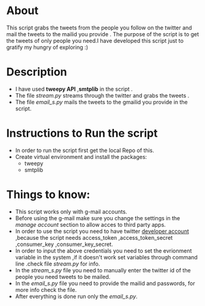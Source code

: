 # About
This script grabs the tweets from the people you follow on the twitter and mail the tweets to the mailid you provide .
The purpose of the script is to get the tweets of only people you need.I have developed this script just to gratify my hungry of exploring :)
# Description
- I have used **tweepy API** ,**smtplib** in the script .
- The file _stream.py_ streams through the twitter and grabs the tweets .
- The file _email_s.py_ mails the tweets to the gmailid you provide in the script.
# Instructions to Run the script
- In order to run the script first get the local Repo of this.
- Create virtual environment and install the packages: 
    - tweepy
    - smtplib
# Things to know:
- This script works only with g-mail accounts.
- Before using the g-mail make sure you change the settings in the _manage account_ section to allow acces to third party apps.
- In order to use the script you need to have twitter [developer account](https://developer.twitter.com/en) ,because the script needs 
access_token ,access_token_secret ,consumer_key ,consumer_key_secret.
- In order to input  the above credentials you need to set the evrionment variable in the system ,if it doesn't work 
set variables through command line .check file _stream.py_ for info.
- In the _stream\_s.py_ file you need to manually enter the twitter id of the people you need tweets to be mailed.
- In the _email\_s.py_ file you need to provide the mailid and passwords, for more info check the file. 
- After everything is done run only the _email\_s.py_.




    
